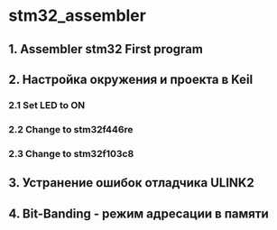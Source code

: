 # stm32_assembler
## 1. Assembler stm32 First program
## 2. Настройка окружения и проекта в Keil 
### 2.1 Set LED to ON
### 2.2 Change to stm32f446re
### 2.3 Change to stm32f103c8
## 3. Устранение ошибок отладчика ULINK2
## 4. Bit-Banding - режим адресации в памяти

